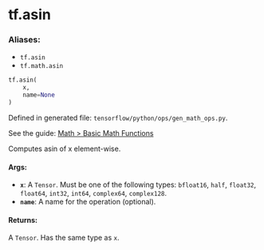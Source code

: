 <div itemscope itemtype="http://developers.google.com/ReferenceObject">
<meta itemprop="name" content="tf.asin" />
</div>

# tf.asin

### Aliases:

* `tf.asin`
* `tf.math.asin`

``` python
tf.asin(
    x,
    name=None
)
```



Defined in generated file: `tensorflow/python/ops/gen_math_ops.py`.

See the guide: [Math > Basic Math Functions](../../../api_guides/python/math_ops.md#Basic_Math_Functions)

Computes asin of x element-wise.

#### Args:

* <b>`x`</b>: A `Tensor`. Must be one of the following types: `bfloat16`, `half`, `float32`, `float64`, `int32`, `int64`, `complex64`, `complex128`.
* <b>`name`</b>: A name for the operation (optional).


#### Returns:

A `Tensor`. Has the same type as `x`.